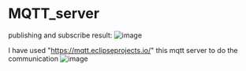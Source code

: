 # MQTT_server


publishing and subscribe result:
![image](https://user-images.githubusercontent.com/91476640/199075174-5ff083ce-d888-403e-86cb-4bab9ba4f5d7.png)

I have used "https://mqtt.eclipseprojects.io/" this mqtt server to do the communication
![image](https://user-images.githubusercontent.com/91476640/199075296-061888df-189b-4b32-a201-b0f71ba92501.png)


